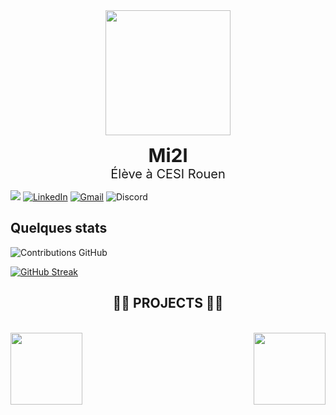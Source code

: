 <div align="center">
  <img height="200" src="https://avatars.githubusercontent.com/u/119260964?v=4" />
</div>

<div align="center">
  <p>
    <span style="font-size: 30px; font-weight: bold;">Mi2l</span><br />
    <span style="font-size: 20px;">Élève à CESI Rouen</span>
  </p>
</div>

![](https://komarev.com/ghpvc/?username=mi2ll&color=brightgreen&style=for-the-badge)
[![LinkedIn](https://img.shields.io/badge/linkedin-%230077B5.svg?style=for-the-badge&logo=linkedin&logoColor=white)](https://www.linkedin.com/in/mael-ajrouche/)
[![Gmail](https://img.shields.io/badge/%20-Send%20Mail-black?color=14171A&labelColor=ef5350&logo=gmail&logoColor=ffffff&style=for-the-badge)](mael.ajrouche@gmail.com)
![Discord](https://img.shields.io/badge/Discord-%235865F2.svg?style=for-the-badge&logo=discord&logoColor=white)

## Quelques stats

![Contributions GitHub](https://github-readme-stats.vercel.app/api?username=Mi2ll&custom_title=Contributions%20GitHub&show_icons=true&locale=fr&count_private=true&hide=stars,issues&bg_color=0d1117&hide_border=true&icon_color=52BFEA&text_color=FFF&title_color=52BFEA)

 [![GitHub Streak](https://github-readme-streak-stats.herokuapp.com?user=Mi2ll&hide_border=true&locale=fr&background=0d1117&ring=52BFEA&stroke=52BFEA&fire=52BFEA&sideNums=FFFFFF&currStreakLabel=FFFFFF&sideLabels=FFFFFF&dates=FFFFFF&currStreakNum=FFFFFF)](https://git.io/streak-stats) 


<h2 align="center">👨‍💻 PROJECTS 👨‍💻</h2>
<br>
<div width="100%" align="center">
<a align="right" href="https://github.com/Mi2ll/CESI-A2-" title="Data Structures"><img align="right" height="115" src="https://github-readme-stats.vercel.app/api/pin/?username=mi2ll&repo=CESI-A2-&theme=react&border_color=61dafb&border_radius=10"></a>
   <a align="left" href="https://github.com/Mi2ll/BDD-PROJECT-DATA-X" title="DATA X"><img align="left" height="115" src="https://github-readme-stats.vercel.app/api/pin/?username=mi2ll&repo=BDD-PROJECT-DATA-X&theme=react&border_color=61dafb&border_radius=10"></a>
</div>



